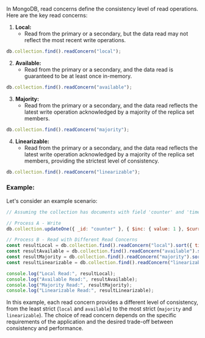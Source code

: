 In MongoDB, read concerns define the consistency level of read operations. Here are the key read concerns:

1. **Local:**
   - Read from the primary or a secondary, but the data read may not reflect the most recent write operations.

```javascript
db.collection.find().readConcern("local");
```

2. **Available:**
   - Read from the primary or a secondary, and the data read is guaranteed to be at least once in-memory.

```javascript
db.collection.find().readConcern("available");
```

3. **Majority:**
   - Read from the primary or a secondary, and the data read reflects the latest write operation acknowledged by a majority of the replica set members.

```javascript
db.collection.find().readConcern("majority");
```

4. **Linearizable:**
   - Read from the primary or a secondary, and the data read reflects the latest write operation acknowledged by a majority of the replica set members, providing the strictest level of consistency.

```javascript
db.collection.find().readConcern("linearizable");
```

### Example:

Let's consider an example scenario:

```javascript
// Assuming the collection has documents with field 'counter' and 'timestamp'

// Process A - Write
db.collection.updateOne({ _id: "counter" }, { $inc: { value: 1 }, $currentDate: { timestamp: true } });

// Process B - Read with Different Read Concerns
const resultLocal = db.collection.find().readConcern("local").sort({ timestamp: -1 }).limit(1).toArray();
const resultAvailable = db.collection.find().readConcern("available").sort({ timestamp: -1 }).limit(1).toArray();
const resultMajority = db.collection.find().readConcern("majority").sort({ timestamp: -1 }).limit(1).toArray();
const resultLinearizable = db.collection.find().readConcern("linearizable").sort({ timestamp: -1 }).limit(1).toArray();

console.log("Local Read:", resultLocal);
console.log("Available Read:", resultAvailable);
console.log("Majority Read:", resultMajority);
console.log("Linearizable Read:", resultLinearizable);
```

In this example, each read concern provides a different level of consistency, from the least strict (`local` and `available`) to the most strict (`majority` and `linearizable`). The choice of read concern depends on the specific requirements of the application and the desired trade-off between consistency and performance.
